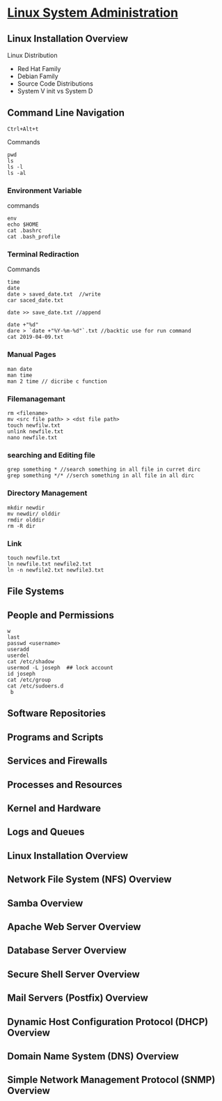 # [Linux System Administration](https://youtu.be/wsh64rjnRas)



## Linux Installation Overview

Linux Distribution
- Red Hat Family
- Debian Family
- Source Code Distributions
- System V init vs System D

## Command Line Navigation
`Ctrl+Alt+t`

Commands

```
pwd
ls 
ls -l
ls -al
```
### Environment Variable
commands
```  
env
echo $HOME
cat .bashrc
cat .bash_profile
```
### Terminal Rediraction
Commands
```
time 
date 
date > saved_date.txt  //write
car saced_date.txt

date >> save_date.txt //append

date +"%d"
dare > `date +"%Y-%m-%d"`.txt //backtic use for run command
cat 2019-04-09.txt 
```
### Manual Pages
```
man date
man time
man 2 time // dicribe c function
```

### Filemanagemant
```
rm <filename>
mv <src file path> > <dst file path>
touch newfilw.txt
unlink newfile.txt
nano newfile.txt
```

### searching and Editing file
```
grep something * //search something in all file in curret dirc
grep something */* //serch something in all file in all dirc
```

### Directory Management
```
mkdir newdir
mv newdir/ olddir
rmdir olddir
rm -R dir
```

### Link
```
touch newfile.txt
ln newfile.txt newfile2.txt
ln -n newfile2.txt newfile3.txt
```

## File Systems

## People and Permissions
```
w
last
passwd <username>
useradd
userdel
cat /etc/shadow
usermod -L joseph  ## lock account
id joseph
cat /etc/group
cat /etc/sudoers.d
 b 

```



## Software Repositories


## Programs and Scripts


## Services and Firewalls


## Processes and Resources


## Kernel and Hardware


## Logs and Queues


## Linux Installation Overview


## Network File System (NFS) Overview


## Samba Overview


## Apache Web Server Overview


## Database Server Overview


## Secure Shell Server Overview


## Mail Servers (Postfix) Overview


## Dynamic Host Configuration Protocol (DHCP) Overview


## Domain Name System (DNS) Overview


## Simple Network Management Protocol (SNMP) Overview
